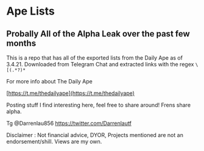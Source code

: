 # Ape Lists
## Probally All of the Alpha Leak over the past few months

This is a repo that has all of the exported lists from the Daily Ape as of 3.4.21. Downloaded from Telegram Chat and extracted links with the regex `\[(.*?)*`

For more info about The Daily Ape

[https://t.me/thedailyape](https://t.me/thedailyape)

Posting stuff I find interesting here, feel free to share around! Frens share alpha.

Tg @Darrenlau856
https://twitter.com/Darrenlautf

Disclaimer : Not financial advice, DYOR, Projects mentioned are not an endorsement/shill. Views are my own.
